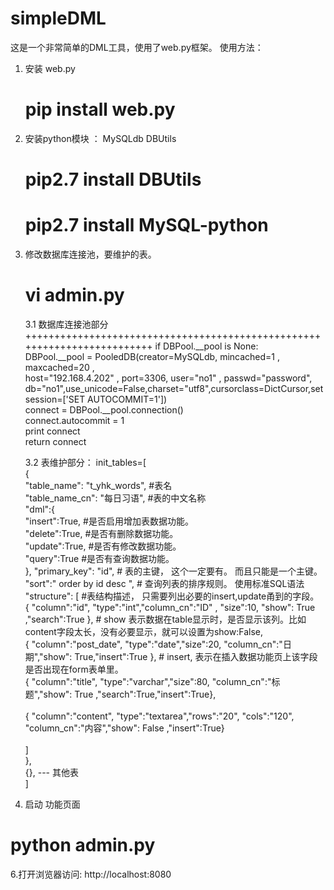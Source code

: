 # simpleDML

这是一个非常简单的DML工具，使用了web.py框架。
使用方法：

1. 安装 web.py 
   # pip install web.py
2. 安装python模块 ：  MySQLdb  DBUtils
    # pip2.7 install DBUtils
    # pip2.7 install MySQL-python

3. 修改数据库连接池，要维护的表。

   # vi admin.py
   
    
   
   3.1 数据库连接池部分 
   +++++++++++++++++++++++++++++++++++++++++++++++++++++++++++++++++++++++++ 
        if DBPool.__pool is None:  <br>
            DBPool.__pool = PooledDB(creator=MySQLdb, mincached=1 , maxcached=20 ,  <br>
                              host="192.168.4.202" , port=3306, user="no1" , passwd="password",  <br>
                              db="no1",use_unicode=False,charset="utf8",cursorclass=DictCursor,setsession=['SET AUTOCOMMIT=1']) <br> 
        connect = DBPool.__pool.connection()<br>
        connect.autocommit = 1<br>
        print connect<br>
        return connect  <br>
   
   
   3.2  表维护部分：
init_tables=[<br>
 {<br>
    "table_name": "t_yhk_words",  #表名<br>
    "table_name_cn": "每日习语",  #表的中文名称<br>
    "dml":{<br>
            "insert":True,   #是否启用增加表数据功能。<br>
            "delete":True,    #是否有删除数据功能。<br>
            "update":True,   #是否有修改数据功能。<br>
            "query":True     #是否有查询数据功能。<br>
    },
    "primary_key": "id",     # 表的主键，  这个一定要有。 而且只能是一个主键。<br>
    "sort":" order by id desc ",  # 查询列表的排序规则。 使用标准SQL语法<br>
    "structure": [   #表结构描述， 只需要列出必要的insert,update甬到的字段。<br>
                     { "column":"id", "type":"int","column_cn":"ID" , "size":10, "show": True ,"search":True  },   # show 表示数据在table显示时，是否显示该列。比如content字段太长，没有必要显示，就可以设置为show:False,<br>
                     { "column":"post_date", "type":"date","size":20, "column_cn":"日期","show": True,"insert":True },    # insert, 表示在插入数据功能页上该字段是否出现在form表单里。<br>
                     { "column":"title", "type":"varchar","size":80, "column_cn":"标题","show": True ,"search":True,"insert":True},  <br>                    
                     { "column":"content", "type":"textarea","rows":"20", "cols":"120", "column_cn":"内容","show": False ,"insert":True}<br><br>
                ]<br>
 }, <br>
 {}, --- 其他表<br>
 ]<br>
 
 
 5. 启动 功能页面
  # python admin.py 

6.打开浏览器访问:
   http://localhost:8080
   
    
 
 
